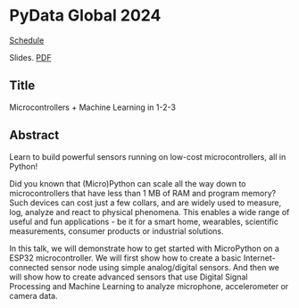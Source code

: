 
# PyData Global 2024

[Schedule](https://global2024.pydata.org/cfp/talk/EEFXBK/)

Slides. [PDF](<PyDataGlobal 2024 - Microcontrollers + Machine Learning in 1-2-3.pdf>)

## Title
Microcontrollers + Machine Learning in 1-2-3

## Abstract
Learn to build powerful sensors running on low-cost microcontrollers, all in Python!

Did you known that (Micro)Python can scale all the way down to microcontrollers
that have less than 1 MB of RAM and program memory?
Such devices can cost just a few collars, and are widely used to measure, log, analyze and react to physical phenomena.
This enables a wide range of useful and fun applications - be it for a smart home, wearables, scientific measurements, consumer products or industrial solutions.

In this talk, we will demonstrate how to get started with MicroPython on a ESP32 microcontroller.
We will first show how to create a basic Internet-connected sensor node using simple analog/digital sensors.
And then we will show how to create advanced sensors that use
Digital Signal Processing and Machine Learning to analyze microphone, accelerometer or camera data.


